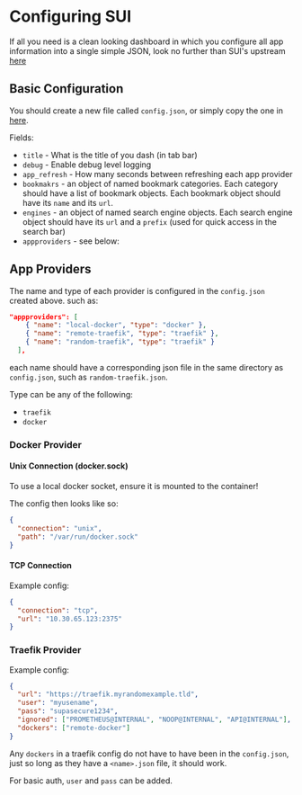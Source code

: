 # Configuring SUI

If all you need is a clean looking dashboard in which you configure all app information into a single simple JSON, look no further than SUI's upstream [here]()

## Basic Configuration

You should create a new file called `config.json`, or simply copy the one in [here](./config.json). 

Fields:
 - `title` - What is the title of you dash (in tab bar)
 - `debug` - Enable debug level logging
 - `app_refresh` - How many seconds between refreshing each app provider
 - `bookmakrs` - an object of named bookmark categories. Each category should have a list of bookmark objects. Each bookmark object should have its `name` and its `url`.
 - `engines` - an object of named search engine objects. Each search engine object should have its `url` and a `prefix` (used for quick access in the search bar)
 - `appproviders` - see below:

## App Providers

The name and type of each provider is configured in the `config.json` created above. such as:

```json
"appproviders": [
    { "name": "local-docker", "type": "docker" },
    { "name": "remote-traefik", "type": "traefik" },
    { "name": "random-traefik", "type": "traefik" }
  ],
```
each name should have a corresponding json file in the same directory as `config.json`, such as `random-traefik.json`.

Type can be any of the following:
 - `traefik`
 - `docker`

### Docker Provider

#### Unix Connection (docker.sock)

To use a local docker socket, ensure it is mounted to the container!

The config then looks like so:
```json
{
  "connection": "unix",
  "path": "/var/run/docker.sock"
}
```

#### TCP Connection

Example config:
```json
{
  "connection": "tcp",
  "url": "10.30.65.123:2375"
}
```

### Traefik Provider

Example config:
```json
{
  "url": "https://traefik.myrandomexample.tld",
  "user": "myusename",
  "pass": "supasecure1234",
  "ignored": ["PROMETHEUS@INTERNAL", "NOOP@INTERNAL", "API@INTERNAL"],
  "dockers": ["remote-docker"]
}
```

Any `dockers` in a traefik config do not have to have been in the `config.json`, just so long as they have a `<name>.json` file, it should work.

For basic auth, `user` and `pass` can be added.
